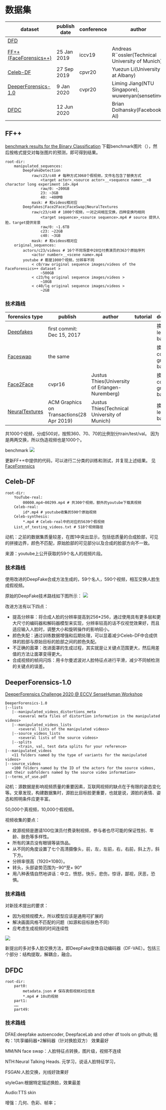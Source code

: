 # 数据集

| dataset | publish date | conference | author |
| - | - | - | - |
| [DFD]()
| [FF++(FaceForensics++)](https://github.com/ondyari/FaceForensics) | 25 Jan 2019 | iccv19 | Andreas R¨ossler(Technical University of Munich) | 
| [Celeb-DF](http://www.cs.albany.edu/~lsw/celeb-deepfakeforensics.html) | 27 Sep 2019 | cpvr20 | Yuezun Li(University at Albany) |
| [DeeperForensics-1.0](https://github.com/EndlessSora/DeeperForensics-1.0) | 9 Jan 2020 | cvpr20 | Liming Jiang(NTU Singapore), wuwenyan(sensetime) |
| [DFDC](https://ai.facebook.com/datasets/dfdc) | 12 Jun 2020 |  | Brian Dolhansky(Facebook AI) |

## FF++

[benchmark results for the Binary Classification](http://kaldir.vc.in.tum.de/faceforensics_benchmark/)
下载benchmark图片（），然后按格式提交对每张图片的预测，即可得到结果。

```
root-dir:
    manipulated_sequences:
        DeepFakeDetection
            raw/c23/c40 # 每种方式3068个假视频，文件名包含了替换方式
                <target actor>_<source actor>__<sequence name>__<8 charactor long experiment id>.mp4
                raw/0: ~200GB
                23: ~3GB
                40: ~400MB
            mask: # 和videos相对应
        Deepfakes|Face2Face|FaceSwap|NeuralTextures
            raw/c23/c40 # 1000个视频，一对之间相互交换，四种变换均相同
                <target sequence>_<source sequence>.mp4 # source 提供人脸，target提供背景
                raw/0: ~1.6TB
                c23: ~22GB
                c40: ~3GB
            mask: # 和videos相对应
    original_sequences:
        actors/c23/videos # 16个不同场景中28位付费演员的363个原始序列
            <actor number>__<scene name>.mp4
        youtube # 都是1000个视频，分辨率不同
            < c0/raw original sequence images/videos of the FaceForensics++ dataset > 
                ~500GB
            < c23/hq original sequence images/videos >
                ~10GB
            < c40/lq original sequence images/videos >
                ~2GB
```

### 技术路线

| forensics type | publish | author | tutorial | description | 
|----------------|--------------|--------| -------- | ----- |
| [Deepfakes](https://github.com/deepfakes/faceswap)      | first commit: Dec 15, 2017    |        |         | 换脸，learning-based |
| [Faceswap](https://github.com/deepfakes/faceswap)    | the same  |        |        | 换脸，computer graphics-based |
| [Face2Face](https://openaccess.thecvf.com/content_cvpr_2016/html/Thies_Face2Face_Real-Time_Face_CVPR_2016_paper.html)  |  cvpr16     | Justus Thies(University of Erlangen-Nuremberg)  |         | 换表情，computer graphics-based |
| [NeuralTextures](https://arxiv.org/abs/1904.12356) | ACM Graphics on Transactions(28 Apr 2019)    | Justus Thies(Technical University of Munich)       |        | 换脸，learning-based |

共1000个视频，分成500对，按照360、70、70的比例划分train/test/val。
因为是两两交换，所以伪造视频也是1000个。

benchmark
![](./FF++benchmark.png)

更新FF++中提供的代码，可以进行二分类的训练和测试，并复现上述结果。
见[FaceForensics](https://github.com/niyunsheng/FaceForensics)

## Celeb-DF

```
root-dir:
    YouTube-real:
        00000.mp4~00299.mp4 # 共300个视频，额外的youtube下载真视频
    Celeb-real:
        id*.mp4 # youtube收集的590个原始视频
    Celeb-synthesis:
        *.mp4 # Celeb-real中的对应的5639个假视频
    List_of_testing_videos.txt # 518个视频路径
```

动机：之前的数据集质量较差，在图1中突出显示，包括低质量的合成脸部，可见的拼接边界，颜色不匹配，原始脸部的可见部分以及合成的脸部方向不一致。

来源：youtube上公开获取的59个名人的视频片段。

### 技术路线

使用改进的DeepFake合成方法生成的，59个名人，590个视频，相互交换人脸生成假视频。

原始的DeepFake技术路线如下图所示：
![](./Celeb-DF-fig3.png)

改进方法有以下四点：
* 提高分辨率：将合成人脸的分辨率提高到256*256，通过使用具有更多层和更大尺寸的编码器和解码器模型来实现，分辨率较高的话不仅视觉效果好，而且适应输入人脸时，调整大小和旋转操作的影响较小。
* 颜色失配：通过训练数据增强和后期处理，可以显着减少Celeb-DF中合成供体的脸部与原始目标的脸部之间的颜色失配。
* 不正确的面罩：改进面罩的生成过程，其实就是让关键点范围更大，然后用差值的方法让面罩变得更大。
* 合成视频的帧间闪烁：用卡尔曼滤波对人脸特征点进行平滑，减少不同帧检测的关键点的误差。


## DeeperForensics-1.0

[DeeperForensics Challenge 2020 @ ECCV SenseHuman Workshop](https://competitions.codalab.org/competitions/25228)

```
DeeperForensics-1.0
|--lists
   |--manipulated_videos_distortions_meta
      <several meta files of distortion information in the manipulated videos>
   |--manipulated_videos_lists
      <several lists of the manipulated videos>
   |--source_videos_lists
      <several lists of the source videos>
   |--splits
      <train, val, test data splits for your reference>
|--manipulated_videos
   <11 folders named by the type of variants for the manipulated videos>
|--source_videos
   <100 folders named by the ID of the actors for the source videos, and their subfolders named by the source video information>
|--terms_of_use.pdf
```

动机：源数据是影响视频质量的重要因素，互联网视频的缺点在于有限的姿态变化等。文章发现，构建数据集时，源脸比目标脸更重要，也就是说，源脸的表情、姿态和照明条件应更丰富。

50,000个真视频，10,000个假视频。

视频收集的要点：
* 故源视频是邀请100位演员付费录制视频，参与者也尽可能的保证性别、年龄、肤色等多样性。
* 所有的演员没有眼镜等装饰品。
* 从不同的角度设置了七个高清摄像头，前，左，左前，右，右前，斜上方，斜下方。
* 分辨率很高（1920×1080）。
* 转头，头部姿势范围为−90°至+ 90°
* 用八种表情自然地讲话：中立，愤怒，快乐，悲伤，惊讶，鄙视，厌恶，恐惧。

### 技术路线

对新技术提出的要求：
* 因为视频规模大，所以模型应该是通用可扩展的
* 解决画面风格不匹配的问题（如源和目标肤色不同）
* 应考虑生成视频的时间连续性

![](./DeeperForensics-1.0-fig6.png)

新提出的多对多人脸交换方法，即DeepFake变体自动编码器（DF-VAE）。包括三个部分：结构提取，解耦合，融合。

## DFDC

```
root-dir:
    part0:
        metadata.json # 保存真假视频对应信息
        *.mp4 # 10s的视频
    part1:
    ……
    part49:
```

### 技术路线

DFAE:deepfake autoencoder, DeepfaceLab and other df tools on github;
结构：1共享编码器+2解码器（针对换脸双方） 效果最好

MM/NN face swap：人脸特征点转换，图片级，视频不连续

NTH:Neural Talking Heads. 元学习，说话人脸特征学习，

FSGAN:人脸交换，光线好效果好

styleGan:根据特定描述换脸，效果最差

Audio:TTS skin

增强：几何、色彩、帧率；